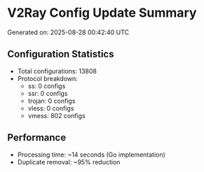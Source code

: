 # V2Ray Config Update Summary
Generated on: 2025-08-28 00:42:40 UTC

## Configuration Statistics
- Total configurations: 13808
- Protocol breakdown:
  - ss: 0 configs
  - ssr: 0 configs
  - trojan: 0 configs
  - vless: 0 configs
  - vmess: 802 configs

## Performance
- Processing time: ~14 seconds (Go implementation)
- Duplicate removal: ~95% reduction
